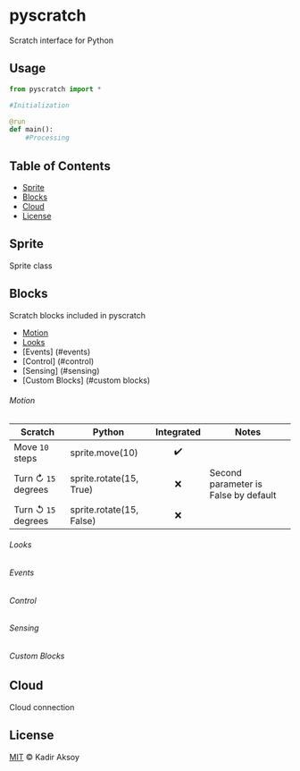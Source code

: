 # pyscratch
Scratch interface for Python

## Usage

```python
from pyscratch import *

#Initialization

@run
def main():
    #Processing

```

## Table of Contents

- [Sprite](#sprites)
- [Blocks](#blocks)
- [Cloud](#license)
- [License](#license)

## Sprite
Sprite class

## Blocks
Scratch blocks included in pyscratch
- [Motion](#motion)
- [Looks](#looks)
- [Events] (#events)
- [Control] (#control)
- [Sensing] (#sensing)
- [Custom Blocks] (#custom blocks)

###### Motion
| Scratch | Python | Integrated | Notes |
|---------------------|------------------------|:----------:|--------------------------------------|
| Move `10` steps | sprite.move(10) | ✔️ |  |
| Turn ↻ `15` degrees | sprite.rotate(15, True) | ❌ | Second parameter is False by default |
| Turn ↺ `15` degrees | sprite.rotate(15, False) | ❌ |  |

###### Looks

###### Events

###### Control

###### Sensing

###### Custom Blocks

## Cloud
Cloud connection

## License
[MIT](LICENSE) © Kadir Aksoy
